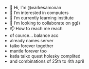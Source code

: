- 👋 Hi, I’m @varkesamonan
- 👀 I’m interested in computers
- 🌱 I’m currently learning institute
- 💞️ I’m looking to collaborate on gg))
- 📫 How to reach me reach
- of cource... balance acc
- already names server
- taiko forever together
- mantle forever too
- katla taiko quest holesky complited
- and combinations of 25th to 4th april
